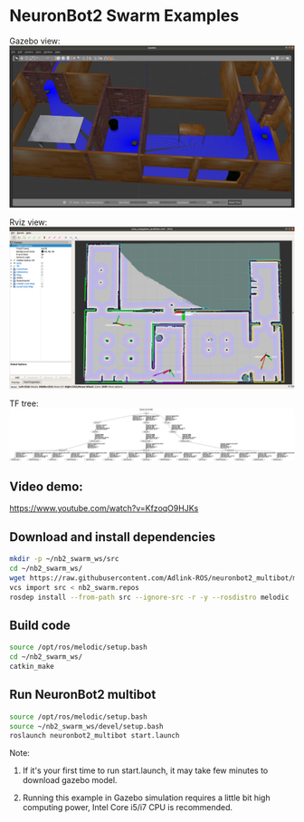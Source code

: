 # NeuronBot2 Swarm Examples

Gazebo view:
![](readme_resource/swarm_gazebo.png)

Rviz view:
![](readme_resource/swarm_rviz.png)

TF tree:
![](readme_resource/tf_tree.png)

## Video demo:

https://www.youtube.com/watch?v=KfzoqO9HJKs

## Download and install dependencies
```bash
mkdir -p ~/nb2_swarm_ws/src
cd ~/nb2_swarm_ws/
wget https://raw.githubusercontent.com/Adlink-ROS/neuronbot2_multibot/melodic-devel/nb2_swarm.repos
vcs import src < nb2_swarm.repos
rosdep install --from-path src --ignore-src -r -y --rosdistro melodic
```

## Build code
```bash
source /opt/ros/melodic/setup.bash
cd ~/nb2_swarm_ws/
catkin_make
```

## Run NeuronBot2 multibot
```bash
source /opt/ros/melodic/setup.bash
source ~/nb2_swarm_ws/devel/setup.bash
roslaunch neuronbot2_multibot start.launch
```

Note:
1. If it's your first time to run start.launch, it may take few minutes to download gazebo model.

2. Running this example in Gazebo simulation requires a little bit high computing power, Intel Core i5/i7 CPU is recommended.
